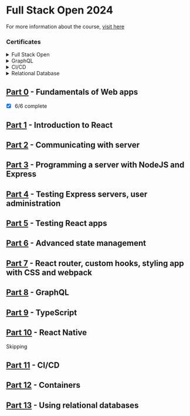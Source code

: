 # Full Stack Open 2024
For more information about the course, [visit here](https://fullstackopen.com/en/)
### Certificates

<details>
  <summary>Full Stack Open</summary>
  
  [link to certificate](https://studies.cs.helsinki.fi/stats/api/certificate/fullstackopen/en/20c1c4cc498ada4ce27448bacb85b75a) 
  
  ![show](https://i.imgur.com/Qxy8EvW.png)
</details>

<details>
  <summary>GraphQL</summary>
  
  [link to certificate](https://studies.cs.helsinki.fi/stats/api/certificate/fs-graphql/en/6759c1077b6ee54e0382c755da955600) 
  
  ![show](https://i.imgur.com/Qxy8EvW.png)
</details>

<!--[TypeScript]() -->

<!--[ReactNative]() -->

<details>
  <summary>CI/CD</summary>
  
  [link to certificate](https://studies.cs.helsinki.fi/stats/api/certificate/fs-cicd/en/298e3a2de1be9cd6eab8b9da55d2b0b4) 
  
  ![show](https://i.imgur.com/Qxy8EvW.png)
</details>



<!-- [Container]() -->

<details>
  <summary>Relational Database</summary>
  
  [link to certificate](https://studies.cs.helsinki.fi/stats/api/certificate/fs-psql/en/8b0deb46aa94fb129da04f3a35c8a352) 
  
  ![show](https://i.imgur.com/Qxy8EvW.png)
</details>

## [Part 0](https://fullstackopen.com/en/part0) - Fundamentals of Web apps
- [x] 6/6 complete
## [Part 1](https://fullstackopen.com/en/part1) - Introduction to React

## [Part 2](https://fullstackopen.com/en/part2) - Communicating with server

## [Part 3](https://fullstackopen.com/en/part3) - Programming a server with NodeJS and Express

## [Part 4](https://fullstackopen.com/en/part4) - Testing Express servers, user administration

## [Part 5](https://fullstackopen.com/en/part5) - Testing React apps

## [Part 6](https://fullstackopen.com/en/part6) - Advanced state management

## [Part 7](https://fullstackopen.com/en/part7) - React router, custom hooks, styling app with CSS and webpack

## [Part 8](https://fullstackopen.com/en/part8) - GraphQL

## [Part 9](https://fullstackopen.com/en/part9) - TypeScript

## [Part 10](https://fullstackopen.com/en/part10) - React Native
Skipping

## [Part 11](https://fullstackopen.com/en/part11) - CI/CD

## [Part 12](https://fullstackopen.com/en/part12) - Containers

## [Part 13](https://fullstackopen.com/en/part13) - Using relational databases

